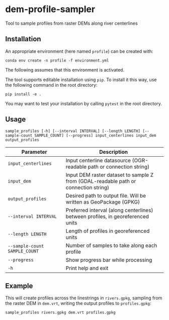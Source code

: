 # dem-profile-sampler
Tool to sample profiles from raster DEMs along river centerlines

## Installation

An appropriate environment (here named `profile`) can be created with:

```
conda env create -n profile -f environment.yml
```

The following assumes that this environment is activated.

The tool supports editable installation using `pip`. To install it this way,
use the following command in the root directory:

```
pip install -e .
```

You may want to test your installation by calling `pytest` in the root
directory.

## Usage

```
sample_profiles [-h] [--interval INTERVAL] [--length LENGTH] [--sample-count SAMPLE_COUNT] [--progress] input_centerlines input_dem output_profiles
```

| Parameter | Description |
| --------- | ----------- |
| `input_centerlines` | Input centerline datasource (OGR-readable path or connection string) |
| `input_dem` | Input DEM raster dataset to sample Z from (GDAL-readable path or connection string) |
| `output_profiles` | Desired path to output file. Will be written as GeoPackage (GPKG) |
| `--interval INTERVAL` | Preferred interval (along centerlines) between profiles, in georeferenced units |
| `--length LENGTH` | Length of profiles in georeferenced units |
| `--sample-count SAMPLE_COUNT` | Number of samples to take along each profile |
| `--progress` | Show progress bar while processing |
| `-h` | Print help and exit |

## Example

This will create profiles across the linestrings in `rivers.gpkg`, sampling from the raster DEM in `dem.vrt`, writing the output profiles to `profiles.gpkg`:

```
sample_profiles rivers.gpkg dem.vrt profiles.gpkg
```
